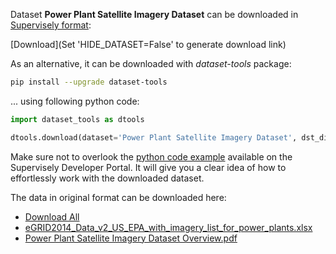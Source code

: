 Dataset **Power Plant Satellite Imagery Dataset** can be downloaded in [Supervisely format](https://developer.supervisely.com/api-references/supervisely-annotation-json-format):

 [Download](Set 'HIDE_DATASET=False' to generate download link)

As an alternative, it can be downloaded with *dataset-tools* package:
``` bash
pip install --upgrade dataset-tools
```

... using following python code:
``` python
import dataset_tools as dtools

dtools.download(dataset='Power Plant Satellite Imagery Dataset', dst_dir='~/dataset-ninja/')
```
Make sure not to overlook the [python code example](https://developer.supervisely.com/getting-started/python-sdk-tutorials/iterate-over-a-local-project) available on the Supervisely Developer Portal. It will give you a clear idea of how to effortlessly work with the downloaded dataset.

The data in original format can be downloaded here:

- [Download All](https://figshare.com/ndownloader/articles/5307364/versions/1)
- [eGRID2014_Data_v2_US_EPA_with_imagery_list_for_power_plants.xlsx](https://figshare.com/ndownloader/files/9097597)
- [Power Plant Satellite Imagery Dataset Overview.pdf](https://figshare.com/ndownloader/files/9104302)
